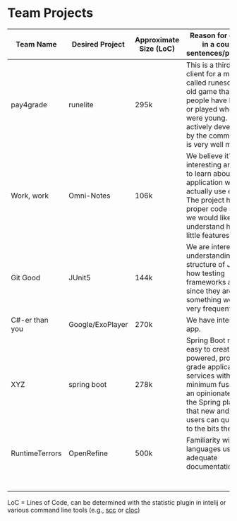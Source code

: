 # Team Projects

| Team Name  | Desired Project | Approximate Size (LoC) | Reason for choosing in a couple of sentences/paragraphs |
|------------|-----------------|------------------------|---------------------------------------------------------|
|pay4grade   |runelite         |295k                    |This is a third party client for a mmo game called runescape, an old game that most people have heard of or played when they were young. It is being actively developed on by the community, and is very well maintained.|
| Work, work |   Omni-Notes    |         106k           | We believe it's interesting and useful to learn about an application we could actually use everyday. The project has a proper code size and we would like to understand how those little features work. |
|Git Good    |JUnit5           | 144k                   | We are interested in understanding the structure of JUnit and how testing frameworks are made since they are something we will use very frequently.
| C#-er than you | Google/ExoPlayer | 270k              | We have interest in this app.                           |
| XYZ       | spring boot     | 278k                   | Spring Boot makes it easy to create Spring-powered, production-grade applications and services with absolute minimum fuss. It takes an opinionated view of the Spring platform so that new and existing users can quickly get to the bits they need. |
|RuntimeTerrors |  OpenRefine  |       500k             | Familiarity with the languages used and adequate documentation  |                                                      
|            |                 |                        |                                                         |
|            |                 |                        |                                                         |
|            |                 |                        |                                                         |
|            |                 |                        |                                                         |
|            |                 |                        |                                                         |
|            |                 |                        |                                                         |
|            |                 |                        |                                                         |

LoC = Lines of Code, can be determined with the statistic plugin in intelij or various command line tools (e.g., [scc](https://github.com/boyter/scc) or [cloc](https://github.com/AlDanial/cloc))
